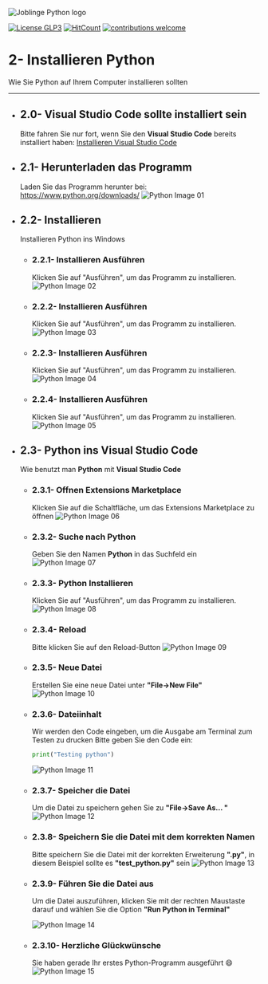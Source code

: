 ![Joblinge Python logo](pics/logo_joblinge_python.png?raw=true "Joblinge Python logo")

[![License GLP3](https://img.shields.io/badge/license-GPL3-red.svg)](LICENSE.md)
[![HitCount](http://hits.dwyl.io/fejao/joblinge_install/python.svg)](http://hits.dwyl.io/fejao/joblinge_install/python)
[![contributions welcome](https://img.shields.io/badge/contributions-welcome-brightgreen.svg?style=flat)](https://github.com/fejao/joblinge_install/issues)

2- Installieren Python
===============
Wie Sie Python auf Ihrem Computer installieren sollten
_____________________________________________

- ## 2.0- Visual Studio Code sollte installiert sein
  Bitte fahren Sie nur fort, wenn Sie den **Visual Studio Code** bereits installiert haben:
  [Installieren Visual Studio Code](../vsc/README.md)

- ## 2.1- Herunterladen das Programm
  Laden Sie das Programm herunter bei:
  https://www.python.org/downloads/
  ![Python Image 01](pics/python_01.PNG?raw=true "Python Image 01")

- ## 2.2- Installieren
  Installieren Python ins Windows

  - ### 2.2.1- Installieren Ausführen
    Klicken Sie auf "Ausführen", um das Programm zu installieren.
    ![Python Image 02](pics/python_02.PNG?raw=true "Python Image 02")

  - ### 2.2.2- Installieren Ausführen
    Klicken Sie auf "Ausführen", um das Programm zu installieren.
    ![Python Image 03](pics/python_03.PNG?raw=true "Python Image 03")

  - ### 2.2.3- Installieren Ausführen
    Klicken Sie auf "Ausführen", um das Programm zu installieren.
    ![Python Image 04](pics/python_04.PNG?raw=true "Python Image 04")

  - ### 2.2.4- Installieren Ausführen
    Klicken Sie auf "Ausführen", um das Programm zu installieren.
    ![Python Image 05](pics/python_05.PNG?raw=true "Python Image 05")


- ## 2.3- Python ins Visual Studio Code
  Wie benutzt man **Python** mit **Visual Studio Code**

  - ### 2.3.1- Offnen Extensions Marketplace
    Klicken Sie auf die Schaltfläche, um das Extensions Marketplace zu öffnen
    ![Python Image 06](pics/python_06.PNG?raw=true "Python Image 06")

  - ### 2.3.2- Suche nach Python
    Geben Sie den Namen **Python** in das Suchfeld ein
    ![Python Image 07](pics/python_07.PNG?raw=true "Python Image 07")

  - ### 2.3.3- Python Installieren
    Klicken Sie auf "Ausführen", um das Programm zu installieren.
    ![Python Image 08](pics/python_08.PNG?raw=true "Python Image 08")

  - ### 2.3.4- Reload
    Bitte klicken Sie auf den Reload-Button
    ![Python Image 09](pics/python_09.PNG?raw=true "Python Image 09")

  - ### 2.3.5- Neue Datei
    Erstellen Sie eine neue Datei unter **"File->New File"**
    ![Python Image 10](pics/python_10.PNG?raw=true "Python Image 10")

  - ### 2.3.6- Dateiinhalt
    Wir werden den Code eingeben, um die Ausgabe am Terminal zum Testen zu drucken
    Bitte geben Sie den Code ein:
    ```python
    print("Testing python")
    ```
    ![Python Image 11](pics/python_11.PNG?raw=true "Python Image 11")

  - ### 2.3.7- Speicher die Datei
    Um die Datei zu speichern gehen Sie zu **"File->Save As... "**
    ![Python Image 12](pics/python_12.PNG?raw=true "Python Image 12")

  - ### 2.3.8- Speichern Sie die Datei mit dem korrekten Namen
    Bitte speichern Sie die Datei mit der korrekten Erweiterung **".py"**, in diesem Beispiel sollte es **"test_python.py"** sein
    ![Python Image 13](pics/python_13.PNG?raw=true "Python Image 13")

  - ### 2.3.9- Führen Sie die Datei aus
    Um die Datei auszuführen, klicken Sie mit der rechten Maustaste darauf und wählen Sie die Option **"Run Python in Terminal"**
    
    ![Python Image 14](pics/python_14.PNG?raw=true "Python Image 14")

  - ### 2.3.10- Herzliche Glückwünsche
    Sie haben gerade Ihr erstes Python-Programm ausgeführt :smile:
    ![Python Image 15](pics/python_15.PNG?raw=true "Python Image 15")
